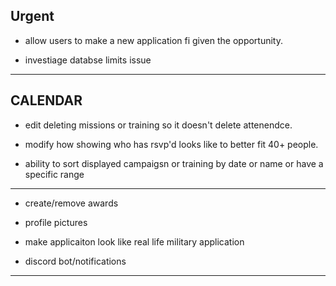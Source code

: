 <h2>Urgent</h2>

* allow users to make a new application fi given the opportunity.


* investiage databse limits issue


- - -
<h2>CALENDAR</h2>


* edit deleting missions or training so it doesn't delete attenendce.


* modify how showing who has rsvp'd looks like to better fit 40+ people.


* ability to sort displayed campaigsn or training by date or name or have a  specific range


----

* create/remove awards 


* profile pictures 


* make applicaiton look like real life military application


* discord bot/notifications


---

